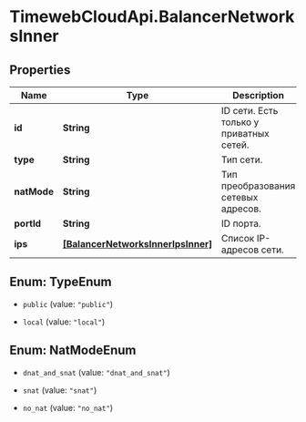 # TimewebCloudApi.BalancerNetworksInner

## Properties

Name | Type | Description | Notes
------------ | ------------- | ------------- | -------------
**id** | **String** | ID сети. Есть только у приватных сетей. | [optional] 
**type** | **String** | Тип сети. | 
**natMode** | **String** | Тип преобразования сетевых адресов. | [optional] 
**portId** | **String** | ID порта. | [optional] 
**ips** | [**[BalancerNetworksInnerIpsInner]**](BalancerNetworksInnerIpsInner.md) | Список IP-адресов сети. | 



## Enum: TypeEnum


* `public` (value: `"public"`)

* `local` (value: `"local"`)





## Enum: NatModeEnum


* `dnat_and_snat` (value: `"dnat_and_snat"`)

* `snat` (value: `"snat"`)

* `no_nat` (value: `"no_nat"`)




